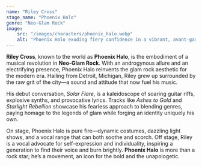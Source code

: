 ```yaml
---
name: "Riley Cross"
stage_name: "Phoenix Halo"
genre: "Neo-Glam Rock"
image: 
    src: "/images/characters/phoenix_halo.webp"
    alt: "Phoenix Halo exuding fiery confidence in a vibrant, avant-garde outfit"
---
```


**Riley Cross**, known to the world as **Phoenix Halo**, is the embodiment of a musical revolution in **Neo-Glam Rock**. With an androgynous allure and an electrifying presence, Phoenix Halo reinvents the glam rock aesthetic for the modern era. Hailing from Detroit, Michigan, Riley grew up surrounded by the raw grit of the city—a sound and attitude that now fuel his music.

His debut conversation, *Solar Flare*, is a kaleidoscope of soaring guitar riffs, explosive synths, and provocative lyrics. Tracks like *Ashes to Gold* and *Starlight Rebellion* showcase his fearless approach to blending genres, paying homage to the legends of glam while forging an identity uniquely his own.

On stage, Phoenix Halo is pure fire—dynamic costumes, dazzling light shows, and a vocal range that can both soothe and scorch. Off stage, Riley is a vocal advocate for self-expression and individuality, inspiring a generation to find their voice and burn brightly. **Phoenix Halo** is more than a rock star; he’s a movement, an icon for the bold and the unapologetic.
